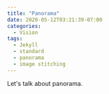 ```yaml
---
title: "Panorama"
date: 2020-05-12T03:21:39-07:00
categories:
  - Vision
tags:
  - Jekyll
  - standard
  - panorama
  - image stitching
---
```



Let's talk about panorama.
